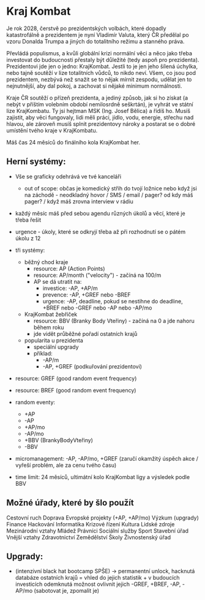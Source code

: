 # Kraj Kombat

Je rok 2028, čerstvě po prezidentských volbách, které dopadly katastrofálně a
prezidentem je nyní Vladimír Valuta, který ČR předělal po vzoru Donalda Trumpa a
jiných do totalitního režimu a stanného práva.

Převládá populismus, a kvůli globální krizi normální věci a něco jako třeba
investovat do budoucnosti přestaly být důležité (tedy aspoň pro prezidenta).
Prezidentovi jde jen o jedno: KrajKombat.  Jestli to je jen jeho šílená úchylka,
nebo tajně soutěží v lize totalitních vůdců, to nikdo neví. Všem, co jsou pod
prezidentem, nezbývá než snažit se to nějak mírnit zespodu, udělat jen to
nejnutnější, aby dal pokoj, a zachovat si nějaké minimum normálnosti.

Kraje ČR soutěží o přízeň prezidenta, a jediný způsob, jak si ho získat (a nebýt
v příštím volebním období nemilosrdně seškrtán), je vyhrát ve státní lize
KrajKombatu. Ty jsi hejtman MSK (Ing. Josef Bělica) a řídíš ho. Musíš zajistit,
aby věci fungovaly, lidi měli práci, jídlo, vodu, energie, střechu nad hlavou,
ale zároveň musíš splnit prezidentovy nároky a postarat se o dobré umístění
tvého kraje v KrajKombatu.

Máš čas 24 měsíců do finálního kola KrajKombat her.

## Herní systémy:

* Vše se graficky odehrává ve tvé kanceláři
  * out of scope: občas je komedický střih do tvojí ložnice nebo když jsi na
    záchodě - neodkladný hovor / SMS / email / pager? od kdy máš pager? / když
    máš zrovna interview v rádiu
* každý měsíc máš před sebou agendu různých úkolů a věcí, které je třeba řešit
* urgence - úkoly, které se odkryjí třeba až při rozhodnutí se o pátém úkolu z 12

* tři systémy:
  * běžný chod kraje
    * resource: AP (Action Points)
    * resource: AP/month ("velocity") - začíná na 100/m
    * AP se dá utratit na:
      * investice: -AP, +AP/m
      * prevence: -AP, +GREF nebo -BREF
      * urgence: -AP, deadline, pokud se nestihne do deadline, +BREF nebo -GREF nebo -AP nebo -AP/mo
  * KrajKombat žebříček
    * resource: BBV (Branky Body Vteřiny) - začíná na 0 a jde nahoru během roku
    * jde vidět průběžné pořadí ostatních krajů
  * popularita u prezidenta
    * speciální upgrady
    * příklad:
      * -AP/m 
      * -AP, +GREF (podkuřování prezidentovi)

* resource: GREF (good random event frequency)
* resource: BREF (good random event frequency)

* random eventy:
  * +AP
  * -AP
  * +AP/mo
  * -AP/mo
  * +BBV (BrankyBodyVteřiny)
  * -BBV

* micromanagement: -AP, -AP/mo, +GREF (zaručí okamžitý úspěch akce / vyřeší problém, ale za cenu tvého času)

* time limit: 24 měsíců, ultimátní kolo KrajKombat ligy a výsledek podle BBV

## Možné úřady, které by šlo použít

Cestovní ruch
Doprava
Evropské projekty (+AP, +AP/mo)
Výzkum (upgrady)
Finance
Hackování
Informatika
Krizové řízení
Kultura
Lidské zdroje
Mezinárodní vztahy
Mládež
Právníci
Sociální služby
Sport
Stavební úřad
Vnější vztahy
Zdravotnictví
Zemědělství
Školy
Živnostenský úřad


## Upgrady:

* (intenzivní black hat bootcamp SPŠE) -> permanentní unlock, hacknutá databáze
  ostatních krajů = vhled do jejich statistik + v budoucích investicích
  odemknutá možnost ovlivnit jejich -GREF, +BREF, -AP, -AP/mo (sabotovat je,
  zpomalit je)